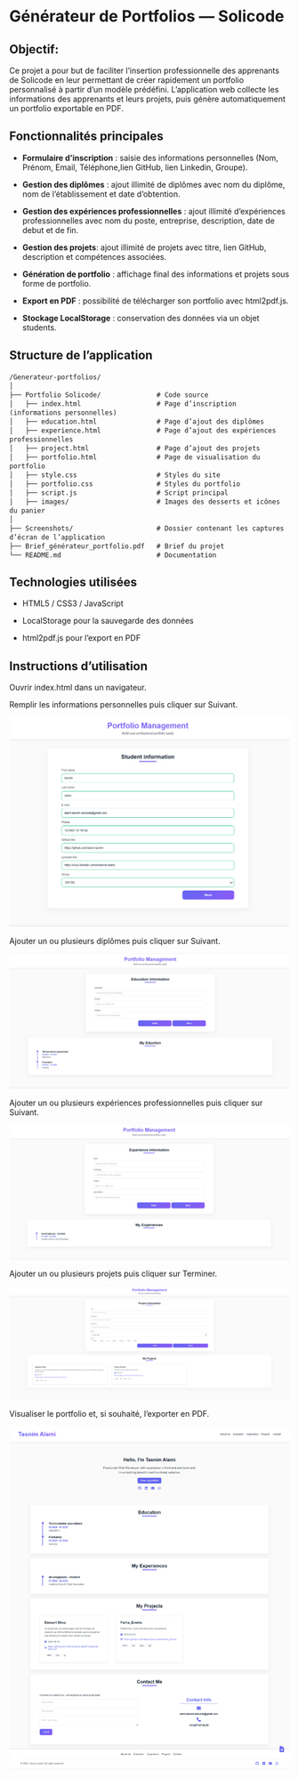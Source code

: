 # Générateur de Portfolios — Solicode

## Objectif:
Ce projet a pour but de faciliter l’insertion professionnelle des apprenants de Solicode en leur permettant de créer rapidement un portfolio personnalisé à partir d’un modèle prédéfini.
L’application web collecte les informations des apprenants et leurs projets, puis génère automatiquement un portfolio exportable en PDF.

## Fonctionnalités principales

- **Formulaire d’inscription** : saisie des informations personnelles (Nom, Prénom, Email, Téléphone,lien GitHub, lien Linkedin, Groupe).

- **Gestion des diplômes** : ajout illimité de diplômes avec nom du diplôme, nom de l’établissement et date d’obtention.

- **Gestion des expériences professionnelles** : ajout illimité d’expériences professionnelles avec nom du poste, entreprise, description, date de debut et de fin.

- **Gestion des projets**: ajout illimité de projets avec titre, lien GitHub, description et compétences associées.

- **Génération de portfolio** : affichage final des informations et projets sous forme de portfolio.

- **Export en PDF** : possibilité de télécharger son portfolio avec html2pdf.js.

- **Stockage LocalStorage** : conservation des données via un objet students.

## Structure de l’application

```
/Generateur-portfolios/ 
│
├── Portfolio Solicode/              # Code source
│   ├── index.html                   # Page d’inscription (informations personnelles)
│   ├── education.html               # Page d’ajout des diplômes
│   ├── experience.html              # Page d’ajout des expériences professionnelles
│   ├── project.html                 # Page d’ajout des projets
│   ├── portfolio.html               # Page de visualisation du portfolio
│   ├── style.css                    # Styles du site
│   ├── portfolio.css                # Styles du portfolio
│   ├── script.js                    # Script principal
│   ├── images/                      # Images des desserts et icônes du panier
│
├── Screenshots/                     # Dossier contenant les captures d’écran de l’application
├── Brief_générateur_portfolio.pdf   # Brief du projet
└── README.md                        # Documentation
```

## Technologies utilisées

- HTML5 / CSS3 / JavaScript

- LocalStorage pour la sauvegarde des données

- html2pdf.js pour l’export en PDF


## Instructions d’utilisation

Ouvrir index.html dans un navigateur.

Remplir les informations personnelles puis cliquer sur Suivant.

![informations personnelles](Screenshots/student-info.png)

Ajouter un ou plusieurs diplômes puis cliquer sur Suivant.

![ajout diplôme](Screenshots/education.png)

Ajouter un ou plusieurs expériences professionnelles puis cliquer sur Suivant.

![ajout expérience](Screenshots/experience.png)

Ajouter un ou plusieurs projets puis cliquer sur Terminer.

![ajout projet](Screenshots/project.png)

Visualiser le portfolio et, si souhaité, l’exporter en PDF.

![portfolio](Screenshots/portfolio.png)


